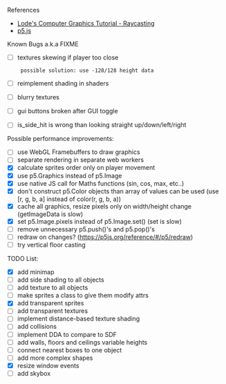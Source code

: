 References

-  [Lode's Computer Graphics Tutorial - Raycasting](https://lodev.org/cgtutor/raycasting.html)
-  [p5.js](https://p5js.org/reference/)

Known Bugs a.k.a
FIXME

-  [ ] textures skewing if player too close

       possible solution: use -128/128 height data

-  [ ] reimplement shading in shaders
-  [ ] blurry textures
-  [ ] gui buttons broken after GUI toggle
-  [ ] is_side_hit is wrong than looking straight up/down/left/right

Possible performance improvements:

-  [ ] use WebGL Framebuffers to draw graphics
-  [ ] separate rendering in separate web workers
-  [x] calculate sprites order only on player movement
-  [x] use p5.Graphics instead of p5.Image
-  [x] use native JS call for Maths functions
       (sin, cos, max, etc..)
-  [x] don't construct p5.Color objects than array of values can be used
       (use [r, g, b, a] instead of color(r, g, b, a))
-  [x] cache all graphics, resize pixels only on width/height change
       (getImageData is slow)
-  [x] set p5.Image.pixels instead of p5.Image.set()
       (set is slow)
-  [ ] remove unnecessary p5.push()'s and p5.pop()'s
-  [ ] redraw on changes? (https://p5js.org/reference/#/p5/redraw)
-  [ ] try vertical floor casting

TODO List:

-  [x] add minimap
-  [ ] add side shading to all objects
-  [ ] add texture to all objects
-  [ ] make sprites a class to give them modify attrs
-  [x] add transparent sprites
-  [ ] add transparent textures
-  [ ] implement distance-based texture shading
-  [ ] add collisions
-  [ ] implement DDA to compare to SDF
-  [ ] add walls, floors and ceilings variable heights
-  [ ] connect nearest boxes to one object
-  [ ] add more complex shapes
-  [x] resize window events
-  [ ] add skybox
